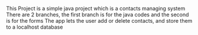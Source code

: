 This Project is a simple java project which is a contacts managing system
There are 2 branches, the first branch is for the java codes and the second is for the forms
The app lets the user add or delete contacts, and store them to a localhost database
